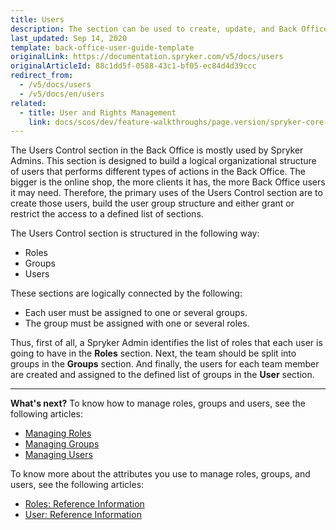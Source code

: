 ```yaml
---
title: Users
description: The section can be used to create, update, and Back Office users, user groups and roles in the Back Office.
last_updated: Sep 14, 2020
template: back-office-user-guide-template
originalLink: https://documentation.spryker.com/v5/docs/users
originalArticleId: 88c1dd5f-0588-43c1-bf05-ec84d4d39ccc
redirect_from:
  - /v5/docs/users
  - /v5/docs/en/users
related:
  - title: User and Rights Management
    link: docs/scos/dev/feature-walkthroughs/page.version/spryker-core-back-office-feature-walkthrough/user-and-rights-overview.html
---
```


The Users Control section in the Back Office is mostly used by Spryker Admins.
This section is designed to build a logical organizational structure of users that performs different types of actions in the Back Office.
The bigger is the online shop, the more clients it has, the more Back Office users it may need. Therefore, the primary uses of the Users Control section are to create those users, build the user group structure and either grant or restrict the access to a defined list of sections. 
 

The Users Control section is structured in the following way:
* Roles 
* Groups
* Users

These sections are logically connected by the following:
* Each user must be assigned to one or several groups.
* The group must be assigned with one or several roles.

Thus, first of all, a Spryker Admin identifies the list of roles that each user is going to have in the **Roles** section. Next, the team should be split into groups in the **Groups** section. And finally, the users for each team member are created and assigned to the defined list of groups in the **User** section.

***
**What's next?**
To know how to manage roles, groups and users, see the following articles:
* [Managing Roles](/docs/scos/user/back-office-user-guides/{{page.version}}/users/roles-groups-and-users/managing-roles.html)
* [Managing Groups](/docs/scos/user/back-office-user-guides/{{page.version}}/users/managing-user-groups/creating-user-groups.html)
* [Managing Users](/docs/scos/user/back-office-user-guides/{{page.version}}/users/managing-users/creating-users.html)

To know more about the attributes you use to manage roles, groups, and users, see the following articles:
* [Roles: Reference Information](/docs/scos/user/back-office-user-guides/{{page.version}}/users/roles-groups-and-users/references/roles-reference-information.html)
* [User: Reference Information](/docs/scos/user/back-office-user-guides/{{page.version}}/users/roles-groups-and-users/references/user-reference-information.html)
